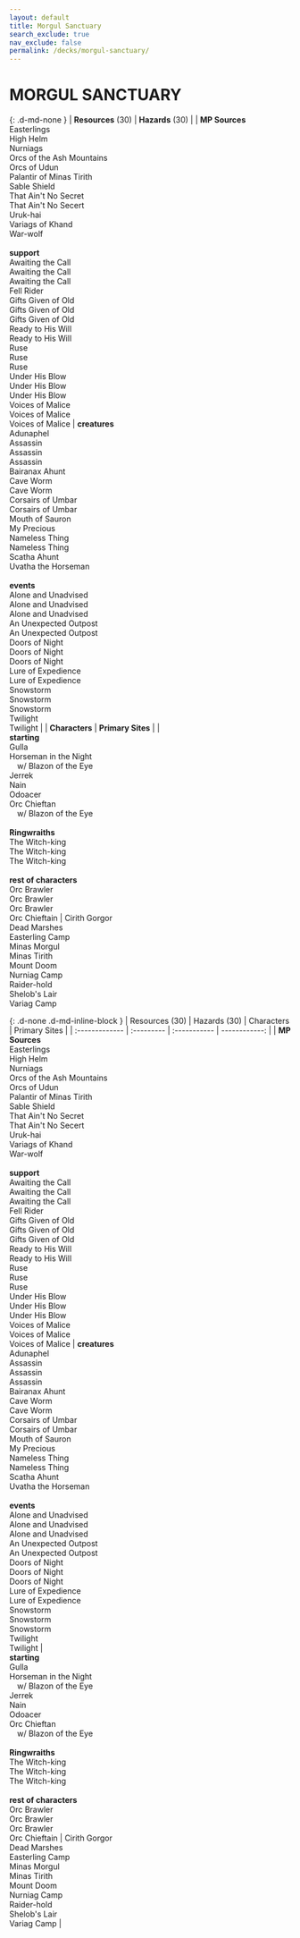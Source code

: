 ```yaml
---
layout: default
title: Morgul Sanctuary
search_exclude: true
nav_exclude: false
permalink: /decks/morgul-sanctuary/
---
```


# MORGUL SANCTUARY

{: .d-md-none } 
| **Resources** (30) | **Hazards** (30) |
| **MP Sources**<br>Easterlings<br>High Helm<br>Nurniags<br>Orcs of the Ash Mountains<br>Orcs of Udun<br>Palantir of Minas Tirith<br>Sable Shield<br>That Ain't No Secret<br>That Ain't No Secert<br>Uruk-hai<br>Variags of Khand<br>War-wolf<br><br>**support**<br>Awaiting the Call<br>Awaiting the Call<br>Awaiting the Call<br>Fell Rider<br>Gifts Given of Old<br>Gifts Given of Old<br>Gifts Given of Old<br>Ready to His Will<br>Ready to His Will<br>Ruse<br>Ruse<br>Ruse<br>Under His Blow<br>Under His Blow<br>Under His Blow<br>Voices of Malice<br>Voices of Malice<br>Voices of Malice | **creatures**<br>Adunaphel<br>Assassin<br>Assassin<br>Assassin<br>Bairanax Ahunt<br>Cave Worm<br>Cave Worm<br>Corsairs of Umbar<br>Corsairs of Umbar<br>Mouth of Sauron<br>My Precious<br>Nameless Thing<br>Nameless Thing<br>Scatha Ahunt<br>Uvatha the Horseman<br><br>**events**<br>Alone and Unadvised<br>Alone and Unadvised<br>Alone and Unadvised<br>An Unexpected Outpost<br>An Unexpected Outpost<br>Doors of Night<br>Doors of Night<br>Doors of Night<br>Lure of Expedience<br>Lure of Expedience<br>Snowstorm<br>Snowstorm<br>Snowstorm<br>Twilight<br>Twilight |
| **Characters** | **Primary Sites** |
| <br>**starting**<br>Gulla<br>Horseman in the Night<br>&emsp;w/ Blazon of the Eye<br>Jerrek<br>Nain<br>Odoacer<br>Orc Chieftan<br>&emsp;w/ Blazon of the Eye<br><br>**Ringwraiths**<br>The Witch-king<br>The Witch-king<br>The Witch-king<br><br>**rest of characters**<br>Orc Brawler<br>Orc Brawler<br>Orc Brawler<br>Orc Chieftain | Cirith Gorgor<br>Dead Marshes<br>Easterling Camp<br>Minas Morgul<br>Minas Tirith<br>Mount Doom<br>Nurniag Camp<br>Raider-hold<br>Shelob's Lair<br>Variag Camp

{: .d-none .d-md-inline-block } 
| Resources (30) | Hazards (30) | Characters | Primary Sites |
| :------------- | :--------- | :----------- | ------------: |
| **MP Sources**<br>Easterlings<br>High Helm<br>Nurniags<br>Orcs of the Ash Mountains<br>Orcs of Udun<br>Palantir of Minas Tirith<br>Sable Shield<br>That Ain't No Secret<br>That Ain't No Secert<br>Uruk-hai<br>Variags of Khand<br>War-wolf<br><br>**support**<br>Awaiting the Call<br>Awaiting the Call<br>Awaiting the Call<br>Fell Rider<br>Gifts Given of Old<br>Gifts Given of Old<br>Gifts Given of Old<br>Ready to His Will<br>Ready to His Will<br>Ruse<br>Ruse<br>Ruse<br>Under His Blow<br>Under His Blow<br>Under His Blow<br>Voices of Malice<br>Voices of Malice<br>Voices of Malice | **creatures**<br>Adunaphel<br>Assassin<br>Assassin<br>Assassin<br>Bairanax Ahunt<br>Cave Worm<br>Cave Worm<br>Corsairs of Umbar<br>Corsairs of Umbar<br>Mouth of Sauron<br>My Precious<br>Nameless Thing<br>Nameless Thing<br>Scatha Ahunt<br>Uvatha the Horseman<br><br>**events**<br>Alone and Unadvised<br>Alone and Unadvised<br>Alone and Unadvised<br>An Unexpected Outpost<br>An Unexpected Outpost<br>Doors of Night<br>Doors of Night<br>Doors of Night<br>Lure of Expedience<br>Lure of Expedience<br>Snowstorm<br>Snowstorm<br>Snowstorm<br>Twilight<br>Twilight | <br>**starting**<br>Gulla<br>Horseman in the Night<br>&emsp;w/ Blazon of the Eye<br>Jerrek<br>Nain<br>Odoacer<br>Orc Chieftan<br>&emsp;w/ Blazon of the Eye<br><br>**Ringwraiths**<br>The Witch-king<br>The Witch-king<br>The Witch-king<br><br>**rest of characters**<br>Orc Brawler<br>Orc Brawler<br>Orc Brawler<br>Orc Chieftain | Cirith Gorgor<br>Dead Marshes<br>Easterling Camp<br>Minas Morgul<br>Minas Tirith<br>Mount Doom<br>Nurniag Camp<br>Raider-hold<br>Shelob's Lair<br>Variag Camp |
